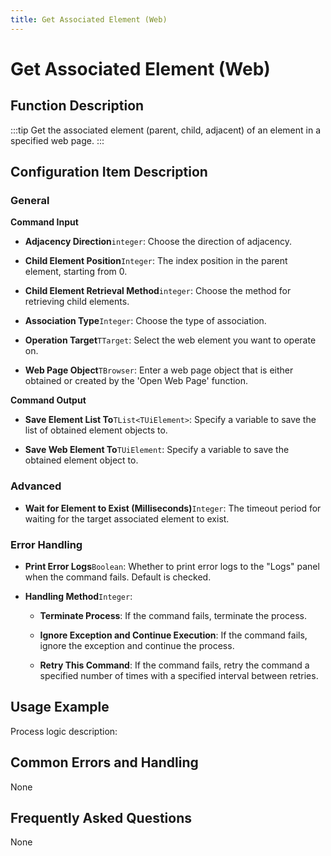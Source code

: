 ```yaml
---
title: Get Associated Element (Web)
---
```


# Get Associated Element (Web)

## Function Description

:::tip 
Get the associated element (parent, child, adjacent) of an element in a specified web page.
:::

## Configuration Item Description

### General

**Command Input**

- **Adjacency Direction**`integer`: Choose the direction of adjacency.

- **Child Element Position**`Integer`: The index position in the parent element, starting from 0.

- **Child Element Retrieval Method**`integer`: Choose the method for retrieving child elements.

- **Association Type**`Integer`: Choose the type of association.

- **Operation Target**`TTarget`: Select the web element you want to operate on.

- **Web Page Object**`TBrowser`: Enter a web page object that is either obtained or created by the 'Open Web Page' function.


**Command Output**

- **Save Element List To**`TList<TUiElement>`: Specify a variable to save the list of obtained element objects to.

- **Save Web Element To**`TUiElement`: Specify a variable to save the obtained element object to.

### Advanced

- **Wait for Element to Exist (Milliseconds)**`Integer`: The timeout period for waiting for the target associated element to exist.


### Error Handling

- **Print Error Logs**`Boolean`: Whether to print error logs to the "Logs" panel when the command fails. Default is checked. 

- **Handling Method**`Integer`:

    - **Terminate Process**: If the command fails, terminate the process.

    - **Ignore Exception and Continue Execution**: If the command fails, ignore the exception and continue the process.

    - **Retry This Command**: If the command fails, retry the command a specified number of times with a specified interval between retries.

## Usage Example

Process logic description:

## Common Errors and Handling

None

## Frequently Asked Questions

None

